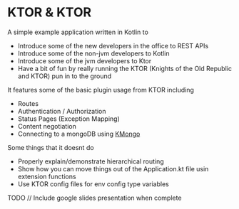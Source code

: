 # KTOR & KTOR

A simple example application written in Kotlin to 

- Introduce some of the new developers in the office to REST APIs
- Introduce some of the non-jvm developers to Kotlin
- Introduce some of the jvm developers to Ktor
- Have a bit of fun by really running the KTOR (Knights of the Old Republic and KTOR) pun in to the ground

It features some of the basic plugin usage from KTOR including

- Routes
- Authentication / Authorization
- Status Pages (Exception Mapping)
- Content negotiation
- Connecting to a mongoDB using [KMongo](https://litote.org/kmongo/)

Some things that it doesnt do

- Properly explain/demonstrate hierarchical routing
- Show how you can move things out of the Application.kt file usin extension functions
- Use KTOR config files for env config type variables

TODO // Include google slides presentation when complete